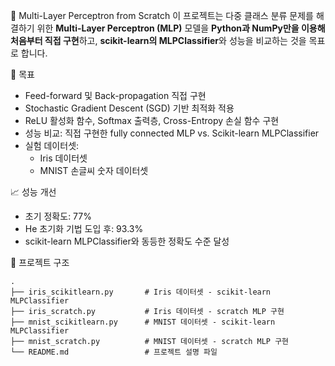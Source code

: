 🧠 Multi-Layer Perceptron from Scratch
이 프로젝트는 다중 클래스 분류 문제를 해결하기 위한 **Multi-Layer Perceptron (MLP)** 모델을 **Python과 NumPy만을 이용해 처음부터 직접 구현**하고, **scikit-learn의 MLPClassifier**와 성능을 비교하는 것을 목표로 합니다.

📌 목표
- Feed-forward 및 Back-propagation 직접 구현
- Stochastic Gradient Descent (SGD) 기반 최적화 적용
- ReLU 활성화 함수, Softmax 출력층, Cross-Entropy 손실 함수 구현
- 성능 비교: 직접 구현한 fully connected MLP vs. Scikit-learn MLPClassifier
- 실험 데이터셋:
  - Iris 데이터셋
  - MNIST 손글씨 숫자 데이터셋

📈 성능 개선
- 초기 정확도: 77%
- He 초기화 기법 도입 후: 93.3%
- scikit-learn MLPClassifier와 동등한 정확도 수준 달성

📁 프로젝트 구조
```
.
├── iris_scikitlearn.py       # Iris 데이터셋 - scikit-learn MLPClassifier
├── iris_scratch.py           # Iris 데이터셋 - scratch MLP 구현
├── mnist_scikitlearn.py      # MNIST 데이터셋 - scikit-learn MLPClassifier
├── mnist_scratch.py          # MNIST 데이터셋 - scratch MLP 구현
└── README.md                 # 프로젝트 설명 파일
```
